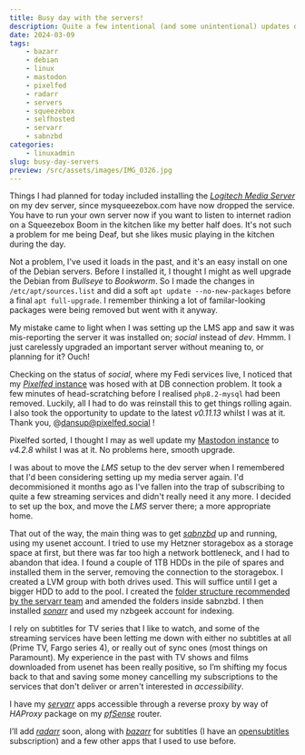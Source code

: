 ```yaml
---
title: Busy day with the servers!
description: Quite a few intentional (and some unintentional) updates on my servers today.
date: 2024-03-09
tags:
    - bazarr
    - debian
    - linux
    - mastodon
    - pixelfed
    - radarr
    - servers
    - squeezebox
    - selfhosted
    - servarr
    - sabnzbd
categories:
    - linuxadmin
slug: busy-day-servers
preview: /src/assets/images/IMG_0326.jpg
---
```

Things I had planned for today included installing the [_Logitech Media Server_](https://lms-community.github.io/lms-server-repository/) on my dev server, since mysqueezebox.com have now dropped the service. You have to run your own server now if you want to listen to internet radion on a Squeezebox Boom in the kitchen like my better half does. It's not such a problem for me being Deaf, but she likes music playing in the kitchen during the day. 

Not a problem, I've used it loads in the past, and it's an easy install on one of the Debian servers. Before I installed it, I thought I might as well upgrade the Debian from _Bullseye_ to _Bookworm_. So I made the changes in `/etc/apt/sources.list` and did a soft `apt update --no-new-packages` before a final `apt full-upgrade`. I remember thinking a lot of familar-looking packages were being removed but went with it anyway.

My mistake came to light when I was setting up the LMS app and saw it was mis-reporting the server it was installed on; _social_ instead of _dev_. Hmmm. I just carelessly upgraded an important server without meaning to, or planning for it? Ouch!

Checking on the status of _social_, where my Fedi services live, I noticed that my [_Pixelfed_ instance](https://pix.thewalkingdeaf.social) was hosed with at DB connection problem. It took a few minutes of head-scratching before I realised `php8.2-mysql` had been removed. Luckily, all I had to do was reinstall this to get things rolling again. I also took the opportunity to update to the latest _v0.11.13_ whilst I was at it. Thank you, @dansup@pixelfed.social !

Pixelfed sorted, I thought I may as well update my [Mastodon instance](https://thewalkingdeaf.social) to _v4.2.8_ whilst I was at it. No problems here, smooth upgrade. 

I was about to move the _LMS_ setup to the dev server when I remembered that I'd been considering setting up my media server again. I'd decommisioned it months ago as I've fallen into the trap of subscribing to quite a few streaming services and didn't really need it any more. I decided to set up the box, and move the _LMS_ server there; a more appropriate home.

That out of the way, the main thing was to get [_sabnzbd_](https://sabnzbd.org) up and running, using my usenet account. I tried to use my Hetzner storagebox as a storage space at first, but there was far too high a network bottleneck, and I had to abandon that idea. I found a couple of 1TB HDDs in the pile of spares and installed them in the server, removing the connection to the storagebox. I created a LVM group with both drives used. This will suffice until I get a bigger HDD to add to the pool. I created the [folder structure recommended by the servarr team](https://trash-guides.info/Hardlinks/How-to-setup-for/Native/) and amended the folders inside sabnzbd. I then installed [_sonarr_](https://sonarr.tv) and used my nzbgeek account for indexing. 

I rely on subtitles for TV series that I like to watch, and some of the streaming services have been letting me down with either no subtitles at all (Prime TV, Fargo series 4), or really out of sync ones (most things on Paramount). My experience in the past with TV shows and films downloaded from usenet has been really positive, so I’m shifting my focus back to that and saving some money cancelling my subscriptions to the services that don't deliver or arren't interested in _accessibility_.

I have my [_servarr_](https://wiki.servarr.com) apps accessible through a reverse proxy by way of _HAProxy_ package on my [_pfSense_](https://www.pfsense.org/products/#requirements) router. 

I’ll add [_radarr_](https://radarr.video) soon, along with [_bazarr_](https://www.bazarr.media) for subtitles (I have an [opensubtitles](https://www.opensubtitles.com/en) subscription) and a few other apps that I used to use before. 
